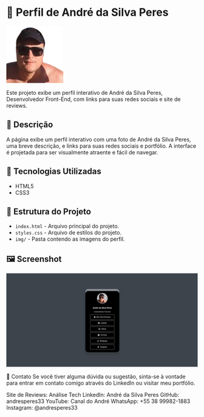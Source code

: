 # 📱 Perfil de André da Silva Peres

![Foto de André da Silva Peres](./img/Andre.png)

Este projeto exibe um perfil interativo de André da Silva Peres, Desenvolvedor Front-End, com links para suas redes sociais e site de reviews.

## 📄 Descrição

A página exibe um perfil interativo com uma foto de André da Silva Peres, uma breve descrição, e links para suas redes sociais e portfólio. A interface é projetada para ser visualmente atraente e fácil de navegar.

## 🚀 Tecnologias Utilizadas

- HTML5
- CSS3

## 📂 Estrutura do Projeto

- `index.html` - Arquivo principal do projeto.
- `styles.css` - Arquivo de estilos do projeto.
- `img/` - Pasta contendo as imagens do perfil.

## 🖼️ Screenshot
![foto-do-projeto-pronto](img/foto-projeto-andre.png)



📧 Contato
Se você tiver alguma dúvida ou sugestão, sinta-se à vontade para entrar em contato comigo através do LinkedIn ou visitar meu portfólio.

Site de Reviews: Análise Tech
LinkedIn: André da Silva Peres
GitHub: andresperes33
YouTube: Canal do André
WhatsApp: +55 38 99982-1883
Instagram: @andresperes33
